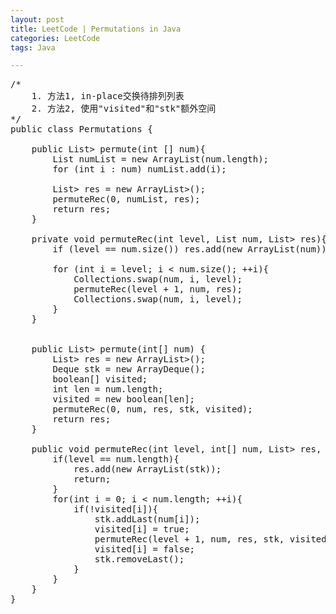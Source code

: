 ```yaml
---
layout: post
title: LeetCode | Permutations in Java
categories: LeetCode
tags: Java

---
```

<!-- import js for mathjax -->
<script src="http://cdn.mathjax.org/mathjax/latest/MathJax.js?config=default"></script>
<script type="text/x-mathjax-config">
MathJax.Hub.Config({
tex2jax: {inlineMath: [['$','$'], ['\\(','\\)']]}
});
</script>


<pre>
/*
    1. 方法1, in-place交换待排列列表
    2. 方法2, 使用"visited"和"stk"额外空间
*/
public class Permutations {

    public List<List<Integer>> permute(int [] num){
        List<Integer> numList = new ArrayList<Integer>(num.length);
        for (int i : num) numList.add(i);

        List<List<Integer>> res = new ArrayList<List<Integer>>();
        permuteRec(0, numList, res);
        return res;
    }

    private void permuteRec(int level, List<Integer> num, List<List<Integer>> res){
        if (level == num.size()) res.add(new ArrayList<Integer>(num));

        for (int i = level; i < num.size(); ++i){
            Collections.swap(num, i, level);
            permuteRec(level + 1, num, res);
            Collections.swap(num, i, level);
        }
    }


	public List<ArrayList<Integer>> permute(int[] num) {
        List<ArrayList<Integer>> res = new ArrayList<ArrayList<Integer>>();
        Deque<Integer> stk = new ArrayDeque<Integer>();
        boolean[] visited;
		int len = num.length;
		visited = new boolean[len];
        permuteRec(0, num, res, stk, visited);
		return res;
	}

	public void permuteRec(int level, int[] num, List<ArrayList<Integer>> res, Deque<Integer> stk, boolean[] visited){
		if(level == num.length){
			res.add(new ArrayList<Integer>(stk));
			return;
		}
		for(int i = 0; i < num.length; ++i){
			if(!visited[i]){
				stk.addLast(num[i]);
				visited[i] = true;
                permuteRec(level + 1, num, res, stk, visited);
				visited[i] = false;
				stk.removeLast();
			}
		}
	}
}
</pre>
